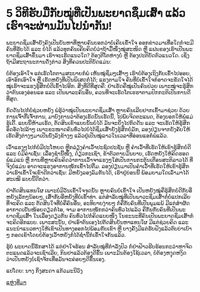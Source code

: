 # 5 ວິທີຮັບມືກັບໝູ່ທີ່ເປັນພະຍາດຊຶມເສົ້າ ແລ້ວເຮົາຈະຜ່ານມັນໄປນໍາກັນ!

ພະຍາດຊຶມເສົ້າຍັງຄົງເປັນບັນຫາທີ່ຫຼາຍຄົນບອກວ່າບໍ່ເຄີຍເຂົ້າໃຈ ອອກຂ່າວມາເທື່ອໃດກໍຈະມີຄົນທີ່ຮັບໄດ້ ແລະ ບໍ່ໄດ້ ແລ້ວທຸກຄົນເຄີຍຄິດບໍ່ວ່າຖ້າມື້ໜຶ່ງໝູ່ສະໜິດ ຫຼື ແຟນຂອງເຮົາເປັນພະຍາດຊຶມເສົ້າຂຶ້ນມາ ເຮົາຈະເຮັດແນວໃດ? ຕ້ອງຕີໂຕຫ່າງບໍ່ ຫຼື ຕ້ອງປະຕິບັດຕົວແນວໃດ. ເຊິ່ງຖ້າມີສະຖານະການດັ່ງກ່າວ ສິ່ງທີ່ຄວນປະຕິບັດແມ່ນ:

ບໍ່ຕ້ອງເອົາໃຈ ແຕ່ເຮັດໂຕຕາມສະບາຍກໍ່ພໍ
ເຫັນໝູ່ຊຶມໆເສົ້າໆ ເຮົາບໍ່ຕ້ອງເຖິງກັບເຂົ້າໄປອອຍ, ເອົາອົກເອົາໃຈ ຫຼື ເຮັດຫຍັງທີ່ເປັນພິເສດກໍ່ໄດ້; ແຮງຕາມໃຈ ຄົນທີ່ບໍ່ເຂົ້າໃຈກໍອາດຈະຂັດໃຈໄດ້ ໝູ່ເຮົາຈະແຮງຮູ້ສຶກບໍ່ດີເຂົ້າໄປອີກ. ສິ່ງທີ່ດີທີ່ສຸດຄື: ຢ່າເຮັດຄືໝູ່ເປັນຄົນປ່ວຍ ເພາະໝູ່ຈະຮູ້ສຶກວ່າຕົນເອງອ່ອນແອ ແລະ ເປັນພາລະຄົນອື່ນ, ຄວນທີ່ຈະເຮັດໂຕເຮຮາຕາມປົກກະຕິເປັນການດີທີ່ສຸດ.


ກົດດັນໄປກໍ່ບໍ່ຊ່ວຍຫຍັງ
ພໍຮູ້ວ່າໝູ່ເປັນພະຍາດຊຶມເສົ້າ ຫຼາຍຄົນເລີຍຢາກເຂົ້າມາຊ່ວຍ ດ້ວຍການເຈົ້າກີ້ເຈົ້າການ, ມາບົງການວ່າຕ້ອງເຮັດນັ້ນເຮັດນີ້, ໄປພົບຈິດຕະແພດ, ຕ້ອງບອກໃຫ້ພໍ່ແມ່ຮູ້ເດີ້. ແບບນີ້ຫ້າມເຮັດ, ຕັດສິນເຂົາແບບນັ້ນບໍ່ໄດ້ ມັນຈະຍິ່ງໄປກົດດັນ ແລະ ຈະເຮັດໃຫ້ຮູ້ສຶກອຶດອັດໄປລ້າໆ ເພາະຂະໜາດຄົນທົ່ວໄປບໍ່ໄດ້ຊຶມເສົ້າຍັງຮູ້ສຶກບໍ່ມັກ, ລອງປ່ຽນຈາກບັງຄັບໃຫ້ເຮັດສິ່ງຕ່າງໆມາເປັນນັ່ງລົງຂ້າງໆ ແລ້ວຢູ່ເປັນໝູ່ລາວໃນເວລາທີ່ອ່ອນແອກໍ່ພໍແລ້ວ.

ເວົ້າແຮງໆໄປກໍ່ບໍ່ມີປະໂຫຍດ
ຫຼີກລ່ຽງຄໍາເວົ້າປະຊົດປະຊັນ ຫຼື ຄໍາເວົ້າທີ່ເຮັດໃຫ້ເຂົາຮູ້ສຶກບໍ່ດີ ແລະ ບໍ່ມີຄ່າເຊັ່ນ: ເລື່ອງຊໍ່ານີ້ໜຶ່ງ, ດ໋ຽວກະເຊົາ, ຂ້າຕົວຕາຍມັນບາບ, ເຮັດຫຍັງໃຫ້ຄິດຮອດພໍ່ແມ່ແນ່ ຫຼື ການທີ່ຫຼາຍຄົນຄິດວ່າການເວົ້າຈາແຮງໆໃສ່ເປັນການກະຕຸ້ນເຕືອນສະຕິລາວໄດ້ ທີ່ຈິງບໍ່ແມ່ນ ອາດຈະແຮງອາການໜັກເຂົ້າໄປຕື່ມ. ລອງປ່ຽນມາເປັນຄໍາເວົ້າທີ່ເຮັດໃຫ້ເຂົາຮູ້ສຶກວ່າເຮົາເຂົ້າໃຈເຂົາດີກວ່າເຊັ່ນ: ມີຫຍັງລອງລົມກັນໄດ້, ເຮົາຢູ່ບ່ອນນີ້ ພ້ອມຍາມໃດເລົ່າມາໄດ້ສະເໝີ ແບບນີ້ດີກວ່າ.


ຢ່າຕັດສິນແທນໃຜ ເພາະບໍ່ມີວັນເຂົ້າໃຈຈຸດນັ້ນ
ຫຼາຍຄົນບໍ່ເຂົ້າໃຈ ເປັນຫຍັງໝູ່ຄືຮູ້ສຶກບໍ່ດີກັບອີ່ຫຍັງເລັກໆນ້ອຍໆ, ເສົ້າກັບອີ່ຫຍັງທີ່ບໍ່ເຂົ້າທ່າ. ແຕ່ສໍາລັບໝູ່ທີ່ເປັນພາວະຊຶມເສົ້າກໍ່ບໍ່ແປກເລີຍທີ່ຈະຄິດ ແລະ ຕັດສິນໃຈທີ່ບໍ່ຄືຄົນອື່ນ, ອະທິບາຍງ່າຍໆ ກໍ່ຄືກັບຄົນທີ່ເປັນພູມແພ້ ມີແຕ່ສໍາຜັດອາກາດເຢັນໜ້ອຍດຽວກໍ່ໄອ, ຈາມ ອາການໜັກກວ່າຄົນທົ່ວໄປແລ້ວ ຄືກັນກັບຄົນທີ່ເປັນພະຍາດຊຶມເສົ້າ ໃນເລື່ອງດຽວກັນ ຄົນທົ່ວໄປກໍ່ຄິດແບບໜຶ່ງ ໃນຂະນະທີ່ຄົນເປັນພະຍາດຊຶມເສົ້າກໍ່ຈະຄິດອີກແບບ. ເພາະສະນັ້ນ, ຢ່າເອົາຕົນເອງໄປຕັດສິນບັນຫາແທນໃຜ ມີແຕ່ຊ່ວຍຄິດ ແລະ ແນະນໍາແນວທາງໃຫ້ເຂົາເປັນທາງອອກໄປພ້ອມກັບເຂົາ ຫຼື ບາງຄັ້ງມີແຕ່ຮັບຟັງແລ້ວຕົບບ່າເບົາໆ ກອດເຂົາໂດຍບໍ່ຕ້ອງເວົ້າຫຍັງກໍ່ໄດ້ຊໍ່ານີ້ກໍເຂົ້າໃຈກັນແລ້ວ. 

ຮູ້ບໍ່ ພະຍາດນີ້ຮັກສາໄດ້ ແຕ່ຢ່າໃຈຮ້ອນ
ສໍາລັບໝູ່ທີ່ກໍາລັງປົວ ກໍ່ຢ່າຟ້າວຮີບຮ້ອນກະວ່າຫາຈິດຕະແພດແລ້ວຈະເຊົາເລີຍ, ກິນຢາແລ້ວຕ້ອງດີຂຶ້ນ ເພາະມັນຕ້ອງໃຊ້ເວລາ, ບໍ່ຕ້ອງຫງຸດຫງິດວ່າເປັນຫຍັງບໍ່ເຊົາຈັກເທື່ອມັນຈະຄ່ອຍໆດີຂຶ້ນເອງ.


ແປໂດຍ: ນາງ ກິ່ງສະດາ ແກ້ວມະນີວົງ

<u>
  <a href="https://today.line.me/th/v2/article/7EZGwZ">ແຫຼ່ງທີ່ມາ</a>
</u>
